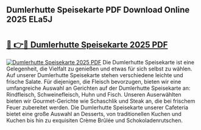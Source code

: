 ## Dumlerhutte Speisekarte PDF Download Online 2025 ELa5J

# <h2><a href="http://gcbdhy.nevu.top/?p=Dumlerhutte+Speisekarte">🔗 👉🔴 Dumlerhutte Speisekarte 2025 PDF</a></h2>

[![Dumlerhutte Speisekarte 2025 PDF](https://i.imgur.com/dBaPXMq.png)](http://gcbdhy.nevu.top/?p=Dumlerhutte+Speisekarte)
Die Dumlerhutte Speisekarte ist eine Gelegenheit, die Vielfalt zu genießen und etwas für sich selbst zu wählen. Auf unserer Dumlerhutte Speisekarte stehen verschiedene leichte und frische Salate. Für diejenigen, die Fleisch bevorzugen, bieten wir eine umfangreiche Auswahl an Gerichten auf der Dumlerhutte Speisekarte an: Rindfleisch, Schweinefleisch, Huhn und Fisch. Unseren Auserwählten bieten wir Gourmet-Gerichte wie Schaschlik und Steak an, die bei frischem Feuer zubereitet werden. Die Dumlerhutte Speisekarte unserer Cafeteria bietet eine große Auswahl an Desserts, von traditionellen Kuchen und Kuchen bis hin zu exquisiten Crème Brûlée und Schokoladenrutschen.
